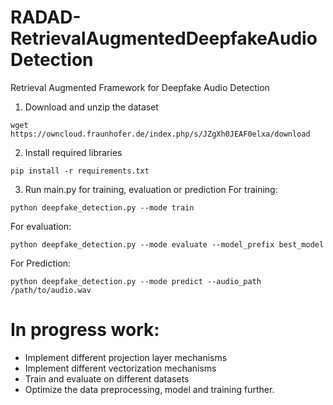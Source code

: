 # RADAD-RetrievalAugmentedDeepfakeAudioDetection
Retrieval Augmented Framework for Deepfake Audio Detection


1. Download and unzip the dataset
```
wget https://owncloud.fraunhofer.de/index.php/s/JZgXh0JEAF0elxa/download
```

2. Install required libraries
```
pip install -r requirements.txt
```

3. Run main.py for training, evaluation or prediction
For training:
```
python deepfake_detection.py --mode train
```

For evaluation:
```
python deepfake_detection.py --mode evaluate --model_prefix best_model
```

For Prediction:
```
python deepfake_detection.py --mode predict --audio_path /path/to/audio.wav
```


# In progress work:
* Implement different projection layer mechanisms
* Implement different vectorization mechanisms
* Train and evaluate on different datasets
* Optimize the data preprocessing, model and training further.


